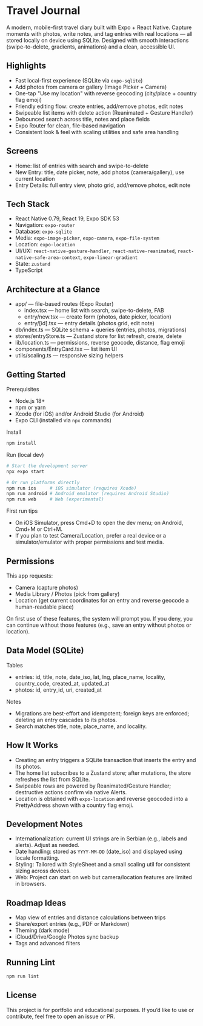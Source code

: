 # Travel Journal

A modern, mobile-first travel diary built with Expo + React Native. Capture moments with photos, write notes, and tag entries with real locations — all stored locally on device using SQLite. Designed with smooth interactions (swipe-to-delete, gradients, animations) and a clean, accessible UI.



## Highlights

- Fast local-first experience (SQLite via `expo-sqlite`)
- Add photos from camera or gallery (Image Picker + Camera)
- One-tap "Use my location" with reverse geocoding (city/place + country flag emoji)
- Friendly editing flow: create entries, add/remove photos, edit notes
- Swipeable list items with delete action (Reanimated + Gesture Handler)
- Debounced search across title, notes and place fields
- Expo Router for clean, file-based navigation
- Consistent look & feel with scaling utilities and safe area handling


## Screens

- Home: list of entries with search and swipe-to-delete
- New Entry: title, date picker, note, add photos (camera/gallery), use current location
- Entry Details: full entry view, photo grid, add/remove photos, edit note


## Tech Stack

- React Native 0.79, React 19, Expo SDK 53
- Navigation: `expo-router`
- Database: `expo-sqlite`
- Media: `expo-image-picker`, `expo-camera`, `expo-file-system`
- Location: `expo-location`
- UI/UX: `react-native-gesture-handler`, `react-native-reanimated`, `react-native-safe-area-context`, `expo-linear-gradient`
- State: `zustand`
- TypeScript


## Architecture at a Glance

- app/ — file-based routes (Expo Router)
  - index.tsx — home list with search, swipe-to-delete, FAB
  - entry/new.tsx — create form (photos, date picker, location)
  - entry/[id].tsx — entry details (photos grid, edit note)
- db/index.ts — SQLite schema + queries (entries, photos, migrations)
- stores/entryStore.ts — Zustand store for list refresh, create, delete
- lib/location.ts — permissions, reverse geocode, distance, flag emoji
- components/EntryCard.tsx — list item UI
- utils/scaling.ts — responsive sizing helpers


## Getting Started

Prerequisites
- Node.js 18+
- npm or yarn
- Xcode (for iOS) and/or Android Studio (for Android)
- Expo CLI (installed via `npx` commands)

Install
```bash
npm install
```

Run (local dev)
```bash
# Start the development server
npx expo start

# Or run platforms directly
npm run ios     # iOS simulator (requires Xcode)
npm run android # Android emulator (requires Android Studio)
npm run web     # Web (experimental)
```

First run tips
- On iOS Simulator, press Cmd+D to open the dev menu; on Android, Cmd+M or Ctrl+M.
- If you plan to test Camera/Location, prefer a real device or a simulator/emulator with proper permissions and test media.


## Permissions

This app requests:
- Camera (capture photos)
- Media Library / Photos (pick from gallery)
- Location (get current coordinates for an entry and reverse geocode a human-readable place)

On first use of these features, the system will prompt you. If you deny, you can continue without those features (e.g., save an entry without photos or location).


## Data Model (SQLite)

Tables
- entries: id, title, note, date_iso, lat, lng, place_name, locality, country_code, created_at, updated_at
- photos: id, entry_id, uri, created_at

Notes
- Migrations are best-effort and idempotent; foreign keys are enforced; deleting an entry cascades to its photos.
- Search matches title, note, place_name, and locality.


## How It Works

- Creating an entry triggers a SQLite transaction that inserts the entry and its photos.
- The home list subscribes to a Zustand store; after mutations, the store refreshes the list from SQLite.
- Swipeable rows are powered by Reanimated/Gesture Handler; destructive actions confirm via native Alerts.
- Location is obtained with `expo-location` and reverse geocoded into a PrettyAddress shown with a country flag emoji.




## Development Notes

- Internationalization: current UI strings are in Serbian (e.g., labels and alerts). Adjust as needed.
- Date handling: stored as `YYYY-MM-DD` (date_iso) and displayed using locale formatting.
- Styling: Tailored with StyleSheet and a small scaling util for consistent sizing across devices.
- Web: Project can start on web but camera/location features are limited in browsers.


## Roadmap Ideas

- Map view of entries and distance calculations between trips
- Share/export entries (e.g., PDF or Markdown)
- Theming (dark mode)
- iCloud/Drive/Google Photos sync backup
- Tags and advanced filters


## Running Lint
```bash
npm run lint
```


## License

This project is for portfolio and educational purposes. If you’d like to use or contribute, feel free to open an issue or PR.
